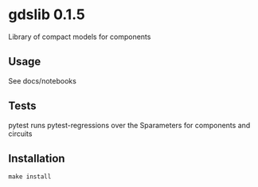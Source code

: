 # gdslib 0.1.5

Library of compact models for components

## Usage

See docs/notebooks


## Tests

pytest runs pytest-regressions over the Sparameters for components and circuits


## Installation

`make install`
